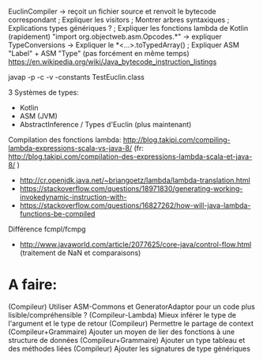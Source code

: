 EuclinCompiler -> reçoit un fichier source et renvoit le bytecode correspondant
; Expliquer les visitors
; Montrer arbres syntaxiques
; Explications types génériques ?
; Expliquer les fonctions lambda de Kotlin (rapidement)
"import org.objectweb.asm.Opcodes.*" -> expliquer
TypeConversions -> Expliquer le *<...>.toTypedArray()
; Expliquer ASM "Label" + ASM "Type" (pas forcément en même temps)
https://en.wikipedia.org/wiki/Java_bytecode_instruction_listings

javap -p -c -v -constants TestEuclin.class


3 Systèmes de types:
- Kotlin
- ASM (JVM)
- AbstractInference
/ Types d'Euclin (plus maintenant)

Compilation des fonctions lambda: http://blog.takipi.com/compiling-lambda-expressions-scala-vs-java-8/ (fr: http://blog.takipi.com/compilation-des-expressions-lambda-scala-et-java-8/ )
+ http://cr.openjdk.java.net/~briangoetz/lambda/lambda-translation.html
+ https://stackoverflow.com/questions/18971830/generating-working-invokedynamic-instruction-with-
+ https://stackoverflow.com/questions/16827262/how-will-java-lambda-functions-be-compiled


Différence fcmpl/fcmpg
+ http://www.javaworld.com/article/2077625/core-java/control-flow.html (traitement de NaN et comparaisons)

A faire:
========
(Compileur) Utiliser ASM-Commons et GeneratorAdaptor pour un code plus lisible/compréhensible ?
(Compileur-Lambda) Mieux inférer le type de l'argument et le type de retour
(Compileur) Permettre le partage de context
(Compileur+Grammaire) Ajouter un moyen de lier des fonctions à une structure de données
(Compileur+Grammaire) Ajouter un type tableau et des méthodes liées
(Compileur) Ajouter les signatures de type génériques